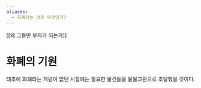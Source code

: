 ```yaml
---
aliases:
  - 화폐라는 것은 무엇인가?
---
```

[[왜 그들만 부자가 되는가]]
# 화폐의 기원 

태초에 화폐라는 개념이 없던 시절에는 필요한 물건들을 물물교환으로 조달했을 것이다.

